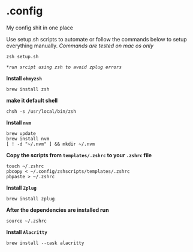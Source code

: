 # .config
My config shit in one place

Use setup.sh scripts to automate or follow the commands below to setup everything manually.
*Commands are tested on mac os only*
```
zsh setup.sh
```
*`*run srcipt using zsh to avoid zplug errors`*


**Install `ohmyzsh`**

```
brew install zsh
```

**make it default shell**

```
chsh -s /usr/local/bin/zsh
```

**Install `nvm`**
```
brew update
brew install nvm
[ ! -d "~/.nvm" ] && mkdir ~/.nvm
```

**Copy the scripts from `templates/.zshrc` to your `.zshrc` file**

```
touch ~/.zshrc
pbcopy < ~/.config/zshscripts/templates/.zshrc
pbpaste > ~/.zshrc
```

**Install `Zplug`**

```
brew install zplug
```

**After the dependencies are installed run**

```
source ~/.zshrc
```

**Install `Alacritty`**

```
brew install --cask alacritty
```

